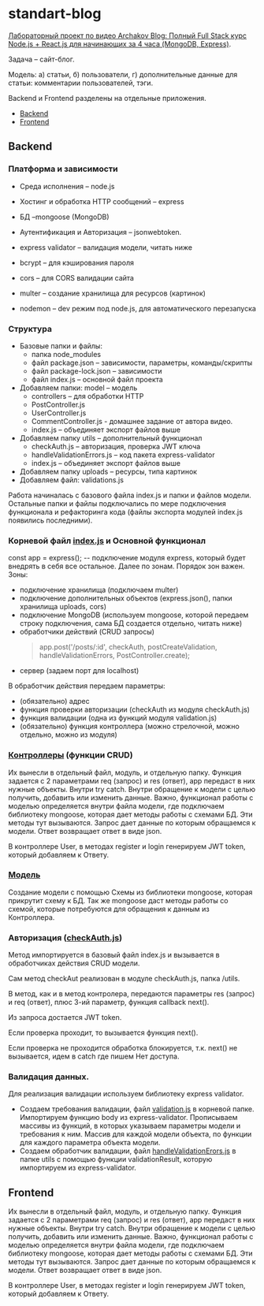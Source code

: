 # standart-blog
[Лабораторный проект по видео Archakov Blog: Полный Full Stack курс Node.js + React.js для начинающих за 4 часа (MongoDB, Express)](https://www.youtube.com/watch?v=GQ_pTmcXNrQ).

Задача – сайт-блог.

Модель: а) статьи, б) пользователи, г) дополнительные данные для статьи: комментарии пользователей, тэги.

Backend и Frontend разделены на отдельные приложения.

* [Backend](#backend-section)
* [Frontend](#frontend-section)

## Backend <a name="backend-section"></a>
### Платформа и зависимости
- Среда исполнения – node.js
- Хостинг и обработка HTTP сообщений – express
- БД –mongoose (MongoDB)
- Аутентификация и Авторизация – jsonwebtoken.

- express validator – валидация модели, читать ниже
- bcrypt – для кэширования пароля
- cors – для CORS валидации сайта
- multer – создание хранилища для ресурсов (картинок)
- nodemon – dev режим под node.js, для автоматического перезапуска

### Структура
- Базовые папки и файлы:
  - папка node_modules
  - файл package.json – зависимости, параметры, команды/скрипты
  - файл package-lock.json – зависимости
  - файл index.js – основной файл проекта
- Добавляем папки: model – модель
  - controllers – для обработки HTTP
  - PostController.js
  - UserController.js
  - CommentController.js - домашнее задание от автора видео.
  - index.js – объединяет экспорт файлов выше
- Добавляем папку utils – дополнительный функционал
  - checkAuth.js – авторизация, проверка JWT ключа
  - handleValidationErrors.js – код пакета express-validator
  - index.js – объединяет экспорт файлов выше
- Добавляем папку uploads – ресурсы, типа картинок
- Добавляем файл: validations.js

Работа начиналась с базового файла index.js и папки и файлов модели.
Остальные папки и файлы подключались по мере подключения функционала и рефакторинга кода (файлы экспорта модулей index.js появились последними). 

### Корневой файл [index.js](https://github.com/barbado-vl/standart-blog/blob/master/standart_website_backend/index.js) и Основной функционал
const app = express(); -- подключение модуля express, который будет внедрять в себя все остальное.
Далее по зонам. Порядок зон важен. Зоны:
  - подключение хранилища (подключаем multer)
  - подключение дополнительных объектов (express.json(), папки хранилища uploads, cors)
  - подключение MongoDB (используем mongoose, которой передаем строку подключения, сама БД создается отдельно, читать ниже)
  - обработчики действий (CRUD запросы)
    > app.post('/posts/:id', checkAuth, postCreateValidation, handleValidationErrors, PostController.create);
  - сервер (задаем порт для localhost)

В обработчик действия передаем параметры:
  - (обязательно) адрес 
  - функция проверки авторизации (checkAuth из модуля checkAuth.js)
  - функция валидации (одна из функций модуля validation.js)
  - (обязательно) функция контроллера (можно стрелочной, можно отдельно, можно из модуля)

### [Контроллеры](https://github.com/barbado-vl/standart-blog/tree/master/standart_website_backend/controllers) (функции CRUD)
Их вынесли в отдельный файл, модуль, и отдельную папку.
Функция задается с 2 параметрами req (запрос) и res (ответ), app передаст в них нужные объекты.
Внутри try catch.
Внутри обращение к модели с целью получить, добавить или изменить данные. Важно, функционал работы с моделью определяется внутри файла модели, где подключаем библиотеку mongoose, которая дает методы работы с схемами БД. Эти методы тут вызываются.
Запрос дает данные по которым обращаемся к модели.
Ответ возвращает ответ в виде json.

В контроллере User, в методах register и login генерируем JWT token, который добавляем к Ответу.

### [Модель](https://github.com/barbado-vl/standart-blog/tree/master/standart_website_backend/models)
Создание модели с помощью Схемы из библиотеки mongoose, которая прикрутит схему к БД.
Так же mongoose даст методы работы со схемой, которые потребуются для обращения к данным из Контроллера.

### Авторизация ([checkAuth.js](https://github.com/barbado-vl/standart-blog/blob/master/standart_website_backend/utils/checkAuth.js))
Метод импортируется в базовый файл index.js и вызывается в обработчиках действия CRUD модели.

Сам метод checkAut реализован в модуле checkAuth.js, папка /utils.

В метод, как и в метод контролера, передаются параметры res (запрос) и req (ответ), плюс 3-ий параметр, функция callback next().

Из запроса достается JWT token.

Если проверка проходит, то вызывается функция next().

Если проверка не проходится обработка блокируется, т.к. next() не вызывается, идем в catch где пишем Нет доступа.

### Валидация данных.
Для реализация валидации используем библиотеку express validator.
- Создаем требования валидации, файл [validation.js](https://github.com/barbado-vl/standart-blog/blob/master/standart_website_backend/validations.js) в корневой папке. Импортируем функцию body из express-validator. Прописываем массивы из функций, в которых указываем параметры модели и требования к ним. Массив для каждой модели объекта, по функции для каждого параметра объекта модели.
- Создаем обработчик валидации, файл [handleValidationErors.js](https://github.com/barbado-vl/standart-blog/blob/master/standart_website_backend/utils/handleValidationErrors.js) в папке utils с помощью функции validationResult, которую импортируем из express-validator. 

## Frontend <a name="frontend-section"></a>
Их вынесли в отдельный файл, модуль, и отдельную папку.
Функция задается с 2 параметрами req (запрос) и res (ответ), app передаст в них нужные объекты.
Внутри try catch.
Внутри обращение к модели с целью получить, добавить или изменить данные. Важно, функционал работы с моделью определяется внутри файла модели, где подключаем библиотеку mongoose, которая дает методы работы с схемами БД. Эти методы тут вызываются.
Запрос дает данные по которым обращаемся к модели.
Ответ возвращает ответ в виде json.

В контроллере User, в методах register и login генерируем JWT token, который добавляем к Ответу.
